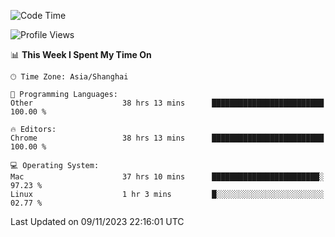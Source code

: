 <!--START_SECTION:waka-->
![Code Time](http://img.shields.io/badge/Code%20Time-1%2C519%20hrs%2055%20mins-blue)

![Profile Views](http://img.shields.io/badge/Profile%20Views-0-blue)

📊 **This Week I Spent My Time On** 

```text
🕑︎ Time Zone: Asia/Shanghai

💬 Programming Languages: 
Other                    38 hrs 13 mins      █████████████████████████   100.00 % 

🔥 Editors: 
Chrome                   38 hrs 13 mins      █████████████████████████   100.00 % 

💻 Operating System: 
Mac                      37 hrs 10 mins      ████████████████████████░   97.23 % 
Linux                    1 hr 3 mins         █░░░░░░░░░░░░░░░░░░░░░░░░   02.77 % 
```


 Last Updated on 09/11/2023 22:16:01 UTC
<!--END_SECTION:waka-->